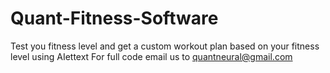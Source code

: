 # Quant-Fitness-Software
Test you fitness level and get a custom workout plan based on your fitness level using AIettext
For full code email us to quantneural@gmail.com
